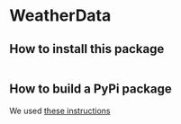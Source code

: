 # WeatherData

## How to install this package

```python

```

## How to build a PyPi package
We used [these instructions](https://spike.sh/blog/how-to-create-a-pip-package-for-python/)